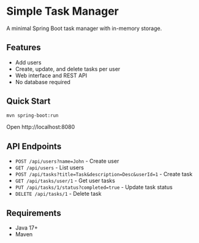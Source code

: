 # Simple Task Manager

A minimal Spring Boot task manager with in-memory storage.

## Features
- Add users
- Create, update, and delete tasks per user
- Web interface and REST API
- No database required

## Quick Start
```bash
mvn spring-boot:run
```

Open http://localhost:8080

## API Endpoints
- `POST /api/users?name=John` - Create user
- `GET /api/users` - List users
- `POST /api/tasks?title=Task&description=Desc&userId=1` - Create task
- `GET /api/tasks/user/1` - Get user tasks
- `PUT /api/tasks/1/status?completed=true` - Update task status
- `DELETE /api/tasks/1` - Delete task

## Requirements
- Java 17+
- Maven
